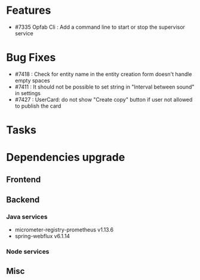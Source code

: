 
# Features
- #7335 Opfab Cli : Add a command line to start or stop the supervisor service

# Bug Fixes
- #7418 : Check for entity name in the entity creation form doesn't handle empty spaces
- #7411 : It should not be possible to set string in "Interval between sound" in settings
- #7427 : UserCard: do not show "Create copy" button if user not allowed to publish the card

# Tasks


# Dependencies upgrade

## Frontend
  
## Backend 

### Java services 

- micrometer-registry-prometheus v1.13.6
- spring-webflux v6.1.14

### Node services


## Misc 






